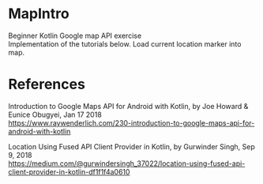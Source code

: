 # MapIntro
Beginner Kotlin Google map API exercise \
Implementation of the tutorials below. Load current location marker into map.


# References
Introduction to Google Maps API for Android with Kotlin, by Joe Howard & Eunice Obugyei, Jan 17 2018 \
https://www.raywenderlich.com/230-introduction-to-google-maps-api-for-android-with-kotlin

Location Using Fused API Client Provider in Kotlin, by Gurwinder Singh, Sep 9, 2018 \
https://medium.com/@gurwindersingh_37022/location-using-fused-api-client-provider-in-kotlin-df1f1f4a0610
